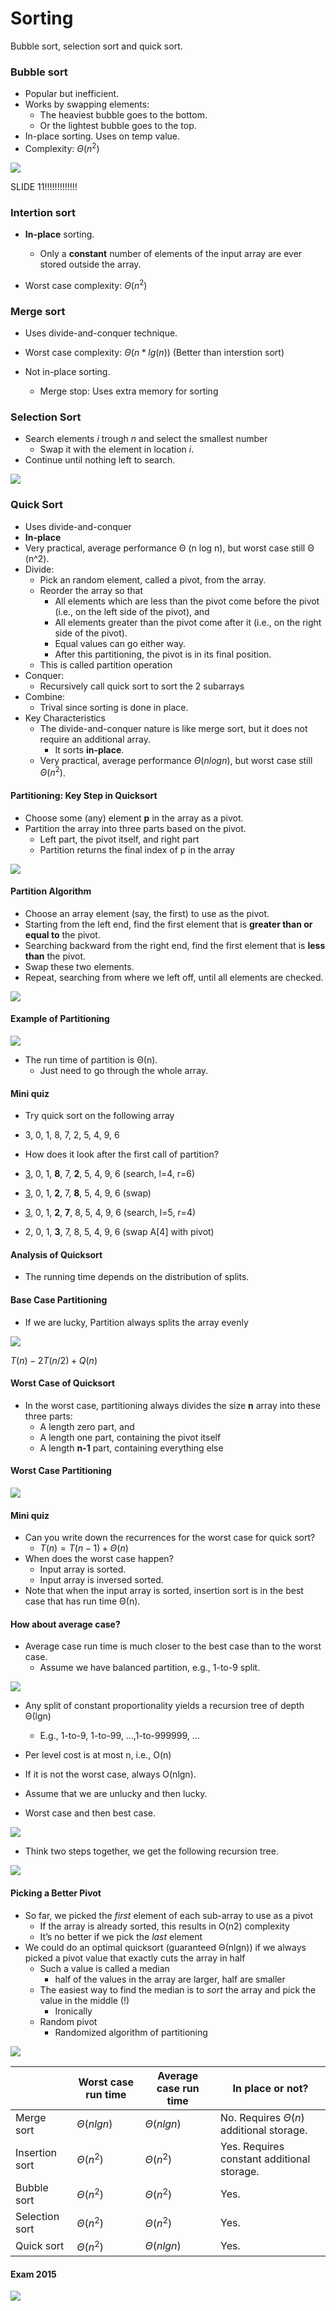 # Sorting

Bubble sort, selection sort and quick sort.

### Bubble sort

- Popular but inefficient.
- Works by swapping elements:
  - The heaviest bubble goes to the bottom.
  - Or the lightest bubble goes to the top.
- In-place sorting. Uses on temp value.
- Complexity: $\Theta(n^2)$

![](.\img\24.png)







SLIDE 11!!!!!!!!!!!!!

### Intertion sort

- **In-place** sorting.
  - Only a **constant** number of elements of the input array are ever stored outside the array.

- Worst case complexity: $\Theta(n^2)$

### Merge sort

- Uses divide-and-conquer technique.

- Worst case complexity: $\Theta(n*lg(n))$ (Better than interstion sort)
- Not in-place sorting.
  - Merge stop: Uses extra memory for sorting

### Selection Sort

- Search elements *i* trough *n* and select the smallest number
  - Swap it with the element in location *i*.
- Continue until nothing left to search.

![](.\img\25.png)

### Quick Sort

- Uses divide-and-conquer
- **In-place**
- Very practical, average performance Θ (n log n), but worst case still Θ (n^2).
- Divide:
  - Pick an random element, called a pivot, from the array.
  - Reorder the array so that
    - All elements which are less than the pivot come before the pivot (i.e., on the left side of the pivot), and 
    - All elements greater than the pivot come after it (i.e., on the right side of the pivot). 
    - Equal values can go either way.
    - After this partitioning, the pivot is in its final position. 
  - This is called partition operation
- Conquer: 
  - Recursively call quick sort to sort the 2 subarrays
- Combine:
  - Trival since sorting is done in place.
- Key Characteristics
  - The divide-and-conquer nature is like merge sort, but it does not require an additional array.
    - It sorts **in-place**.
  - Very practical, average performance $\Theta(nlogn)$, but worst case still $\Theta(n^2)$.

#### Partitioning: Key Step in Quicksort

- Choose some (any) element **p** in the array as a pivot.
- Partition the array into three parts based on the pivot.
  - Left part, the pivot itself, and right part
  - Partition returns the final index of p in the array

![](.\img\96.png)

#### Partition Algorithm

- Choose an array element (say, the first) to use as the pivot.
- Starting from the left end, find the first element that is **greater than or equal to** the pivot.
- Searching backward from the right end, find the first element that is **less than** the pivot.
- Swap these two elements.
- Repeat, searching from where we left off, until all elements are checked.

![](.\img\97.png)

#### Example of Partitioning

![](.\img\98.png)

- The run time of partition is Θ(n).
  - Just need to go through the whole array.

#### Mini quiz

- Try quick sort on the following array
- 3, 0, 1, 8, 7, 2, 5, 4, 9, 6



- How does it look after the first call of partition?
- <u>3</u>, 0, 1, **8**, 7, **2**, 5, 4, 9, 6 (search, l=4, r=6)
- <u>3</u>, 0, 1, **2**, 7, **8**, 5, 4, 9, 6 (swap)
- <u>3</u>, 0, 1, **2**, **7**, 8, 5, 4, 9, 6 (search, l=5, r=4)
- 2, 0, 1, **3**, 7, 8, 5, 4, 9, 6 (swap A[4] with pivot)

#### Analysis of Quicksort

- The running time depends on the distribution of splits.

#### Base Case Partitioning

- If we are lucky, Partition always splits the array evenly

![](.\img\99.png)

$T(n)-2T(n/2)+Q(n)$

#### Worst Case of Quicksort

- In the worst case, partitioning always divides the size **n** array into these three parts:
  - A length zero part, and
  - A length one part, containing the pivot itself
  - A length **n-1** part, containing everything else

#### Worst Case Partitioning

![](.\img\100.png)

#### Mini quiz

- Can you write down the recurrences for the worst case for quick sort?
  - $T(n)=T(n-1)+\Theta(n)$
- When does the worst case happen?
  - Input array is sorted.
  - Input array is inversed sorted.
- Note that when the input array is sorted, insertion sort is in the best case that has run time Θ(n).

#### How about average case?

- Average case run time is much closer to the best case than to the worst case. 
  - Assume we have balanced partition, e.g., 1-to-9 split.

![](.\img\101.png)

- Any split of constant proportionality yields a recursion tree of depth Θ(lgn)
  - E.g., 1-to-9, 1-to-99, …,1-to-999999, … 
- Per level cost is at most n, i.e., O(n)
- If it is not the worst case, always O(nlgn).

- Assume that we are unlucky and then lucky. 
- Worst case and then best case.

![](.\img\102.png)

- Think two steps together, we get the following recursion tree. 

![](.\img\103.png)

#### Picking a Better Pivot

- So far, we picked the *first* element of each sub-array to use as a pivot
  - If the array is already sorted, this results in O(n2) complexity
  - It’s no better if we pick the *last* element
- We could do an optimal quicksort (guaranteed Θ(nlgn)) if we always picked a pivot value that exactly cuts the array in half
  - Such a value is called a median
    - half of the values in the array are larger, half are smaller
  - The easiest way to find the median is to *sort* the array and pick the value in the middle (!)
    - Ironically
  - Random pivot
    - Randomized algorithm of partitioning

![](.\img\104.png)

|                | Worst case run time | Average case run time | In place or not?                             |
| -------------- | ------------------- | --------------------- | -------------------------------------------- |
| Merge sort     | $\Theta(nlgn)$      | $\Theta(nlgn)$        | No. Requires $\Theta(n)$ additional storage. |
| Insertion sort | $\Theta(n^2)$       | $\Theta(n^2)$         | Yes. Requires constant additional storage.   |
| Bubble sort    | $\Theta(n^2)$       | $\Theta(n^2)$         | Yes.                                         |
| Selection sort | $\Theta(n^2)$       | $\Theta(n^2)$         | Yes.                                         |
| Quick sort     | $\Theta(n^2)$       | $\Theta(nlgn)$        | Yes.                                         |

#### Exam 2015

![](.\img\105.png)